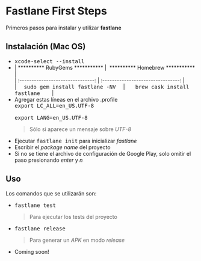 # Fastlane First Steps

Primeros pasos para instalar y utilizar **fastlane**

## Instalación (Mac OS)
- <kbd>xcode-select --install</kbd>
- | ********** RubyGems *********** | &nbsp;********** Homebrew *********** |<br>
 | :-------------------------------: | :--------------------------------: |<br>
| &nbsp;&nbsp;&nbsp;&nbsp;<kbd>sudo gem install fastlane -NV</kbd>&nbsp;&nbsp;&nbsp;&nbsp; | &nbsp;&nbsp;&nbsp;&nbsp;&nbsp;&nbsp;<kbd>brew cask install fastlane</kbd>&nbsp;&nbsp;&nbsp;&nbsp;&nbsp;&nbsp;&nbsp; | 
- Agregar estas líneas en el archivo .profile<br>
		<kbd>export LC_ALL=en_US.UTF-8<br><br>
		export LANG=en_US.UTF-8</kbd>
	> Sólo si aparece un mensaje sobre *UTF-8*
- Ejecutar <kbd>fastlane init</kbd>	para inicializar *fastlane*
- Escribir el *package name* del proyecto
- Si no se tiene el archivo de configuración de Google Play, solo omitir el paso presionando *enter* y *n*
	
## Uso

Los comandos que se utilizarán son:
- <kbd>fastlane test</kbd>
	> Para ejecutar los tests del proyecto
- <kbd>fastlane release</kbd>
	> Para generar un *APK* en modo *release*
- Coming soon!
				
